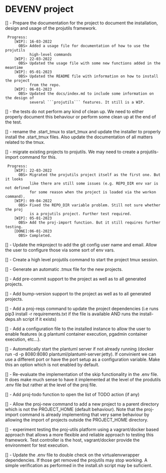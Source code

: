 # DEVENV project

[] - Prepare the documentation for the project to document the installation, design
     and usage of the projutils framework.

     Progress:
        [WIP]: 16-03-2022
          OBS> Added a usage file for documentation of how to use the projutils
               high-level commands
        [WIP]: 22-03-2022
          OBS> Updated the usage file with some new functions added in the meantime
        [WIP]: 05-01-2023
          OBS> Updated the README file with information on how to install the project
               from the repo.
        [WIP]: 06-01-2023
          OBS> Updated the docs/index.md to include some information on the design of
               several ```projutils``` features. It still is a WIP.

[] - the tests do not perform any kind of clean up. We need to either properly
     document this behaviour or perform some clean up at the end of the test. 

[] - rename the .start_tmux to start_tmux and update the installer to properly
     install the .start_tmux files. Also update the documentation of all matters
     related to the tmux.

[] - migrate existing projects to projutils. We may need to create a projutils-import
     command for this.

     Progress:
        [WIP]: 22-03-2022
          OBS> Migrated the projutils project itself as the first one. But it looks
               like there are still some issues (e.g. REPO_DIR env var is not defined
               for some reason when the project is loaded via the workon command).
        [WIP]: 09-04-2022
          OBS> Fixed the REPO_DIR variable problem. Still not sure whether the proj
               is a projutils project. Further test required.
        [WIP]: 05-01-2023
          OBS> Add the proj-import function. But it still requires further testing.
        [DONE]:06-01-2023
          OBS> Completed.

[] - Update the mkproject to add the git config user name and email. Allow the user
     to configure those via some sort of env vars.

[] - Create a high level projutils command to start the project tmux session.

[] - Generate an automatic .tmux file for the new projects. 

[] - Add pre-commit support to the project as well as to all generated projects. 

[] - Add bump-version support to the project as well as to all generated projects. 

[] - Add a proj-reqs command to update the project dependencies (i.e runs pip3
     install -r requirements.txt if the file is available AND runs the
     install-deps.sh script if it exists)

[] - Add a configuration file to the installed instance to allow the user to enable
     features (e.g plantuml container execution, pgadmin container execution, etc...).

[] - Automatically start the plantuml server if not already running (docker run -d -p
     8080:8080 plantuml/plantuml-server:jetty). If convinient we can use a different
     port or have the port setup as a configuration variable. Make this an option
     which is not enabled by default.

[] - Re-evaluate the implementation of the skip functionality in the .env file. It
     does make much sense to have it implemented at the level of the produtils .env
     file but rather at the level of the proj file.

[] - Add proj-todo function to open the list of TODO action (if any)

[] - Allow the proj-new command to add a new project to a parent directory which is
     not the PROJECT_HOME (default behaviour). Note that the proj-import command is
     already implementing that very same behaviour by allowing the import of projects
     outside the PROJECT_HOME directory.

[] - experiment testing the proj-utils platform using a vagrant/docker based approach
     that allows a more flexible and reliable approach to testing this framework. Test
     controller is the host, vagrant/docker provide the environment for test
     execution. 

[] - Update the .env file to double check on the virtualenvwrapper dependencies. If
     those get removed the projutils may stop working. A simple verification as
     performed in the install.sh script may be suficient.
